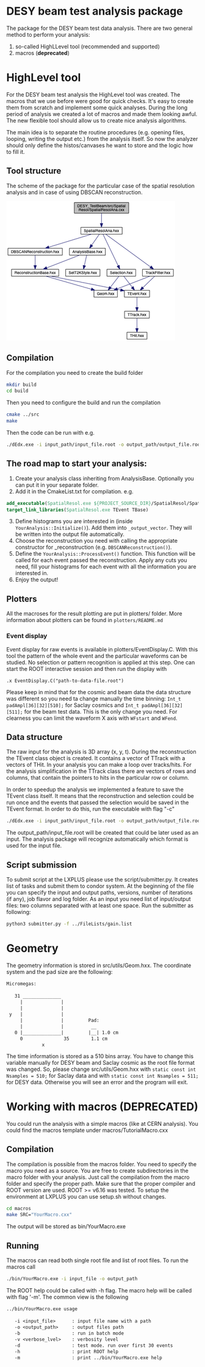 # DESY beam test analysis package

The package for the DESY beam test data analysis. There are two general method to perform your analysis:
1. so-called HighLLevel tool (recommended and supported)
2. macros (**deprecated**)

# HighLevel tool
For the DESY beam test analysis the HighLevel tool was created. The macros that we use before were good for quick checks. It's easy to create them from scratch and implement some quick analyses. During the long period of analysis we created a lot of macros and made them looking awful. The new flexible tool should allow us to create nice analysis algorithms.

The main idea is to separate the routine procedures (e.g. opening files, looping, writing the output etc.) from the analysis itself. So now the analyzer should only define the histos/canvases he want to store and the logic how to fill it.

## Tool structure
The scheme of the package for the particular case of the spatial resolution analysis and in case of using DBSCAN reconstruction.

![Tool structure](doc/html/_spatial_resol_ana_8cxx__incl.png)

## Compilation
For the compilation you need to create the build folder
```bash
mkdir build
cd build
```
Then you need to configure the build and run the compilation
```bash
cmake ../src
make
```

Then the code can be run with e.g.
```bash
./dEdx.exe -i input_path/input_file.root -o output_path/output_file.root
```

## The road map to start your analysis:
1. Create your analysis class inheriting from AnalysisBase. Optionally you can put it in your separate folder.
2. Add it in the CmakeList.txt for compilation. e.g.
```cmake
add_executable(SpatialResol.exe ${PROJECT_SOURCE_DIR}/SpatialResol/SpatialResolAna.cxx)
target_link_libraries(SpatialResol.exe TEvent TBase)
```
3. Define histograms you are interested in (inside `YourAnalysis::Initialize()`). Add them into `_output_vector`. They will be written into the output file automatically.
4. Choose the reconstruction you need with calling the appropriate constructor for _reconstruction (e.g. `DBSCANReconstruction()`).
5. Define the `YourAnalysis::ProcessEvent()` function. This function will be called for each event passed the reconstruction. Apply any cuts you need, fill your histograms for each event with all the information you are interested in.
6. Enjoy the output!

## Plotters
All the macroses for the result plotting are put in plotters/ folder. More information about plotters can be found in `plotters/README.md`

### Event display
Event display for raw events is available in plotters/EventDisplay.C. With this tool the pattern of the whole event and the particular waveforms can be studied. No selection or pattern recognition is applied at this step. One can start the ROOT interactive session and then run the display with
```
.x EventDisplay.C("path-to-data-file.root")
```
Please keep in mind that for the cosmic and beam data the data structure was different so you need ta change manually the time binning: `Int_t padAmpl[36][32][510];` for Saclay cosmics and `Int_t padAmpl[36][32][511];` for the beam test data. This is the only change you need. For clearness you can limit the waveform X axis with `WFstart` and `WFend`.

## Data structure
The raw input for the analysis is 3D array (x, y, t). During the reconstruction the TEvent class object is created. It contains a vector of TTrack with a vectors of THit. In your analysis you can make a loop over tracks/hits. For the analysis simplification in the TTrack class there are vectors of rows and columns, that contain the pointers to hits in the particular row or column.

In order to speedup the analysis we implemented a feature to save the TEvent class itself. It means that the reconstruction and selection could be run once and the events that passed the selection would be saved in the TEvent format. In order to do this, run the executable with flag "-c"
```bash
./dEdx.exe -i input_path/input_file.root -o output_path/output_file.root -s
```
The output_path/input_file.root will be created that could be later used as an input. The analysis package will recognize automatically which format is used for the input file.

## Script submission
To submit script at the LXPLUS please use the script/submitter.py. It creates list of tasks and submit them to condor system. At the beginning of the file you can specify the input and output paths, versions, number of iterations (if any), job flavor and log folder. As an input you need list of input/output files: two columns separated with at least one space. Run the submitter as following:
```bash
python3 submitter.py -f ../FileLists/gain.list
```

# Geometry
The geometry information is stored in src/utils/Geom.hxx. The coordinate system and the pad size are the following:
```
Micromegas:

   31 ______________
     |              |
     |              |
 y   |              |
     |              |         Pad:
     |              |          __
   0 |______________|         |__| 1.0 cm
     0               35        1.1 cm
             x
```

The time information is stored as a 510 bins array. You have to change this variable manually for DESY beam and Saclay cosmic as the root file format was changed. So, please change src/utils/Geom.hxx with `static const int Nsamples = 510;` for Saclay data and with `static const int Nsamples = 511;` for DESY data. Otherwise you will see an error and the program will exit.

# Working with macros (**DEPRECATED**)
You could run the analysis with a simple macros (like at CERN analysis). You could find the macros template under macros/TutorialMacro.cxx

## Compilation
The compilation is possible from the macros folder. You need to specify the macro you need as a source. You are free to create subdirectories in the macro folder with your analysis. Just call the compilation from the macro folder and specify the proper path.
Make sure that the proper compiler and ROOT version are used. ROOT >= v6.16 was tested.
To setup the environment at LXPLUS you can use setup.sh without changes.
```bash
cd macros
make SRC="YourMacro.cxx"
```

The output will be stored as bin/YourMacro.exe

## Running
The macros can read both single root file and list of root files. To run the macros call
```bash
./bin/YourMacro.exe -i input_file -o output_path
```
The ROOT help could be called with -h flag. The macro help will be called with flag '-m'.
The common view is the following
```
../bin/YourMacro.exe usage

   -i <input_file>      : input file name with a path
   -o <output_path>     : output files path
   -b                   : run in batch mode
   -v <verbose_lvel>    : verbosity level
   -d                   : test mode. run over first 30 events
   -h                   : print ROOT help
   -m                   : print ../bin/YourMacro.exe help
```
